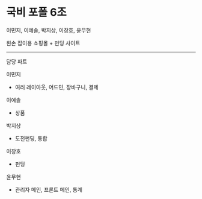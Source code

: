 # 국비 포폴 6조

이민지, 이예솔, 박지상, 이장호, 윤무현

왼손 잡이용 쇼핑몰 + 펀딩 사이트

------------------------------------------

담당 파트

이민지
- 여러 레이아웃, 어드민, 장바구니, 결제

이예솔
- 상품

박지상
- 도전펀딩, 통합

이장호
- 펀딩

윤무현
- 관리자 메인, 프론트 메인, 통계
